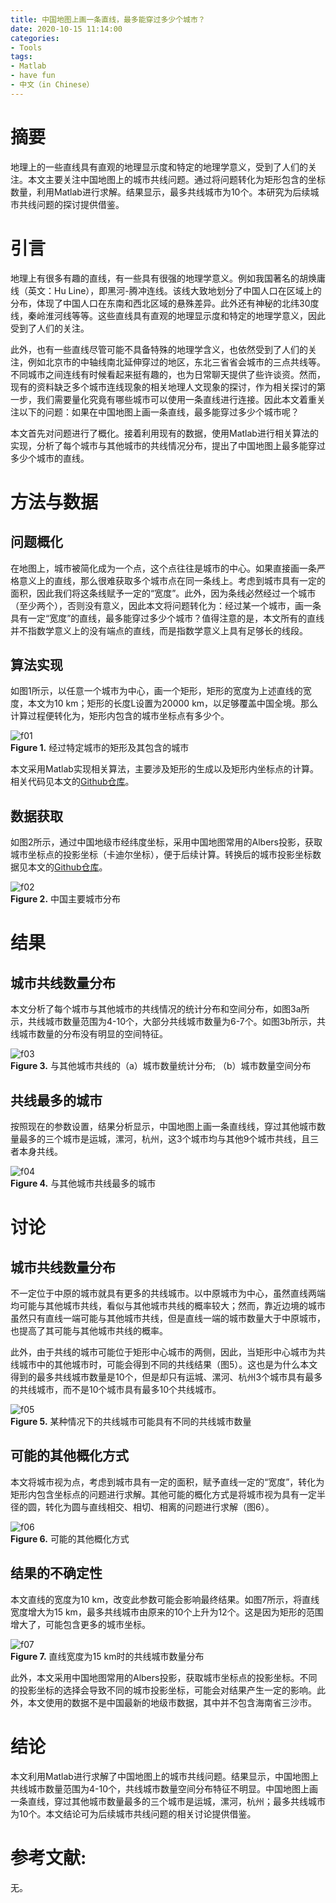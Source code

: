 ```yaml
---
title: 中国地图上画一条直线，最多能穿过多少个城市？
date: 2020-10-15 11:14:00
categories:
- Tools
tags:
- Matlab
- have fun
- 中文（in Chinese）
---
```


# 摘要
地理上的一些直线具有直观的地理显示度和特定的地理学意义，受到了人们的关注。本文主要关注中国地图上的城市共线问题。通过将问题转化为矩形包含的坐标数量，利用Matlab进行求解。结果显示，最多共线城市为10个。本研究为后续城市共线问题的探讨提供借鉴。

# 引言
地理上有很多有趣的直线，有一些具有很强的地理学意义。例如我国著名的胡焕庸线（英文：Hu Line），即黑河-腾冲连线。该线大致地划分了中国人口在区域上的分布，体现了中国人口在东南和西北区域的悬殊差异。此外还有神秘的北纬30度线，秦岭淮河线等等。这些直线具有直观的地理显示度和特定的地理学意义，因此受到了人们的关注。<br/>

此外，也有一些直线尽管可能不具备特殊的地理学含义，也依然受到了人们的关注，例如北京市的中轴线南北延伸穿过的地区，东北三省省会城市的三点共线等。不同城市之间连线有时候看起来挺有趣的，也为日常聊天提供了些许谈资。然而，现有的资料缺乏多个城市连线现象的相关地理人文现象的探讨，作为相关探讨的第一步，我们需要量化究竟有哪些城市可以使用一条直线进行连接。因此本文着重关注以下的问题：如果在中国地图上画一条直线，最多能穿过多少个城市呢？<br/>

本文首先对问题进行了概化。接着利用现有的数据，使用Matlab进行相关算法的实现，分析了每个城市与其他城市的共线情况分布，提出了中国地图上最多能穿过多少个城市的直线。<br/>

# 方法与数据
## 问题概化
在地图上，城市被简化成为一个点，这个点往往是城市的中心。如果直接画一条严格意义上的直线，那么很难获取多个城市点在同一条线上。考虑到城市具有一定的面积，因此我们将这条线赋予一定的“宽度”。此外，因为条线必然经过一个城市（至少两个），否则没有意义，因此本文将问题转化为：经过某一个城市，画一条具有一定“宽度”的直线，最多能穿过多少个城市？值得注意的是，本文所有的直线并不指数学意义上的没有端点的直线，而是指数学意义上具有足够长的线段。<br/>
## 算法实现
如图1所示，以任意一个城市为中心，画一个矩形，矩形的宽度为上述直线的宽度，本文为10 km；矩形的长度L设置为20000 km，以足够覆盖中国全境。那么计算过程便转化为，矩形内包含的城市坐标点有多少个。<br/>

![f01](/assets/images/LinkCity/f01.jpg)<br/>
**Figure 1.** 经过特定城市的矩形及其包含的城市<br/>

本文采用Matlab实现相关算法，主要涉及矩形的生成以及矩形内坐标点的计算。相关代码见本文的[Github仓库](https://github.com/weilungao/LinkCity)。<br/>
## 数据获取
如图2所示，通过中国地级市经纬度坐标，采用中国地图常用的Albers投影，获取城市坐标点的投影坐标（卡迪尔坐标），便于后续计算。转换后的城市投影坐标数据见本文的[Github仓库](https://github.com/weilungao/LinkCity)。<br/>

![f02](/assets/images/LinkCity/f02.png)<br/>
**Figure 2.** 中国主要城市分布<br/>

# 结果
## 城市共线数量分布
本文分析了每个城市与其他城市的共线情况的统计分布和空间分布，如图3a所示，共线城市数量范围为4-10个，大部分共线城市数量为6-7个。如图3b所示，共线城市数量的分布没有明显的空间特征。<br/>

![f03](/assets/images/LinkCity/f03.jpg)<br/>
**Figure 3.** 与其他城市共线的（a）城市数量统计分布; （b）城市数量空间分布<br/>

## 共线最多的城市
按照现在的参数设置，结果分析显示，中国地图上画一条直线线，穿过其他城市数量最多的三个城市是运城，漯河，杭州，这3个城市均与其他9个城市共线，且三者本身共线。<br/>

![f04](/assets/images/LinkCity/f04.png)<br/>
**Figure 4.** 与其他城市共线最多的城市<br/>

# 讨论
## 城市共线数量分布
不一定位于中原的城市就具有更多的共线城市。以中原城市为中心，虽然直线两端均可能与其他城市共线，看似与其他城市共线的概率较大；然而，靠近边境的城市虽然只有直线一端可能与其他城市共线，但是直线一端的城市数量大于中原城市，也提高了其可能与其他城市共线的概率。<br/>

此外，由于共线的城市可能位于矩形中心城市的两侧，因此，当矩形中心城市为共线城市中的其他城市时，可能会得到不同的共线结果（图5）。这也是为什么本文得到的最多共线城市数量是10个，但是却只有运城、漯河、杭州3个城市具有最多的共线城市，而不是10个城市具有最多10个共线城市。<br/>

![f05](/assets/images/LinkCity/f05.jpg)<br/>
**Figure 5.** 某种情况下的共线城市可能具有不同的共线城市数量<br/>

## 可能的其他概化方式
本文将城市视为点，考虑到城市具有一定的面积，赋予直线一定的“宽度”，转化为矩形内包含坐标点的问题进行求解。其他可能的概化方式是将城市视为具有一定半径的圆，转化为圆与直线相交、相切、相离的问题进行求解（图6）。<br/>

![f06](/assets/images/LinkCity/f06.jpg)<br/>
**Figure 6.** 可能的其他概化方式<br/>

## 结果的不确定性
本文直线的宽度为10 km，改变此参数可能会影响最终结果。如图7所示，将直线宽度增大为15 km，最多共线城市由原来的10个上升为12个。这是因为矩形的范围增大了，可能包含更多的城市坐标。<br/>

![f07](/assets/images/LinkCity/f07.png)<br/>
**Figure 7.** 直线宽度为15 km时的共线城市数量分布<br/>

此外，本文采用中国地图常用的Albers投影，获取城市坐标点的投影坐标。不同的投影坐标的选择会导致不同的城市投影坐标，可能会对结果产生一定的影响。此外，本文使用的数据不是中国最新的地级市数据，其中并不包含海南省三沙市。<br/>

# 结论
本文利用Matlab进行求解了中国地图上的城市共线问题。结果显示，中国地图上共线城市数量范围为4-10个，共线城市数量空间分布特征不明显。中国地图上画一条直线，穿过其他城市数量最多的三个城市是运城，漯河，杭州；最多共线城市为10个。本文结论可为后续城市共线问题的相关讨论提供借鉴。​<br/>


# 参考文献:
无。



